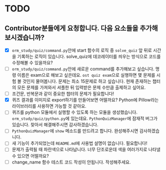 # TODO

## Contributor분들에게 요청합니다. 다음 요소들을 추가해보시겠습니까?

- [x] `orm_study/quiz/command.py`안에 start 함수의 로직 중 `solve_quiz` 앞 뒤로 시간을 기록하는 로직이 있습니다. solve_quiz에 데코레이터를 씌우는 방식으로 코드를 수정해볼 수 있을까요?
- [ ] `orm_study/quiz/command.py`안에 새로운 command를 추가해보고 싶습니다. 명령 이름은 exam으로 해보고 싶은데요. `ost quiz exam`으로 실행하면 몇 문제를 시험 볼 것인지 물어봅니다. 문제는 최소 15문제로 하고 싶습니다. 현재 존재하는 챕터의 모든 문제를 가져와서 셔플한 뒤 입력받은 문제 수만큼 출제하고 싶어요.
- [ ] 조건문, 반복문과 같이 중요한 챕터의 문제가 필요합니다!
- [x] 퀴즈 결과를 이미지로 export하기를 만들어보면 어떨까요? Python에 Pillow라는 라이브러리를 사용하면 가능할 것 같아요.
- [ ] 퀴즈를 python 모듈에서 실행할 수 있도록 하는 모듈을 생성했습니다. `orm_study/quiz/python.py`에 있는데요. `PythonQuizManager`에 잠재적 버그가 있습니다. 찾아서 해결해주시면 감사하겠습니다.
- [ ] `PythonQuizManager`에 `show` 메소드를 만드려고 합니다. 완성해주시면 감사하겠습니다.
- [ ] 새 기능이 추가되었는데 `README.md`에 사용법 설명이 없습니다. 필요합니다!
- [ ] 문제가 출력될 때 파란색으로 나타납니다. 너무 단조로운데 색을 여러가지로 나타낼 수 있으면 어떨까요?
- [ ] change_name 함수 테스트 코드 작성이 안됩니다. 작성해주세요.
